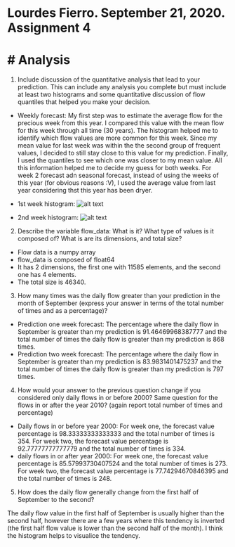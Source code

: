 # Lourdes Fierro. September 21, 2020. Assignment 4

# # Analysis
1. Include discussion of the quantitative analysis that lead to your prediction. This can include any analysis you complete but must include at least two histograms and some quantitative discussion of flow quantiles that helped you make your decision.
- Weekly forecast: My first step was to estimate the average flow for the precious week from this year. I compared this value with the  mean flow for this week through all time (30 years). The histogram helped me to identify which flow values are more common for this week. Since my mean value for last week was within the the second group of frequent values, I decided to still stay close to this value for my prediction. Finally, I used the quantiles to see which one was closer to my mean value. All this information helped me to decide my guess for both weeks. For week 2 forecast adn seasonal forecast, instead of using the weeks of this year (for obvious reasons :V), I used the average value from last year considering thst this year has been dryer.
* 1st week histogram:
![alt text](https://github.com/LouFie08]/HAS-Tools-Fall2020/homework-LouFie08/]/tree/master/assignment_4/week1.png?raw=true)


* 2nd week histogram:
![alt text](https://github.com/LouFie08]/HAS-Tools-Fall2020/homework-LouFie08/]/tree/master/assignment_4/week2.png?raw=true)


2. Describe the variable flow_data: What is it? What type of values is it composed of? What is are its dimensions, and total size?
- Flow data is a numpy array
- flow_data is composed of float64
- It has 2 dimensions, the first one with 11585 elements, and the second one has 4 elements.
- The total size is 46340.

3. How many times was the daily flow greater than your prediction in the month of September (express your answer in terms of the total number of times and as a percentage)?
- Prediction one week forecast: The percentage where the daily flow in September is greater than my prediction is 91.46469968387777 and the total number of times the daily flow is greater than my prediction is 868 times.
- Prediction two week forecast: The percentage where the daily flow in September is greater than my prediction is 83.9831401475237 and the total number of times the daily flow is greater than my prediction is 797 times.

4. How would your answer to the previous question change if you considered only daily flows in or before 2000? Same question for the flows in or after the year 2010? (again report total number of times and percentage)
- Daily flows in or before year 2000: For week one, the forecast value percentage is 98.33333333333333 and the total number of times is 354. For week two, the forecast value percentage is 92.77777777777779 and the total number of times is 334.
- daily flows in or after year 2000: For week one, the forecast value percentage is 85.57993730407524 and the total number of times is 273. For week two, the forecast value percentage is 77.74294670846395 and the total number of times is 248.

5. How does the daily flow generally change from the first half of September to the second?

The daily flow  value in the first half of September is usually higher than the second half, however there are a few years where this tendency is inverted (the first half flow value is lower than the second half of the month). I think the histogram helps to visualice the tendency.
